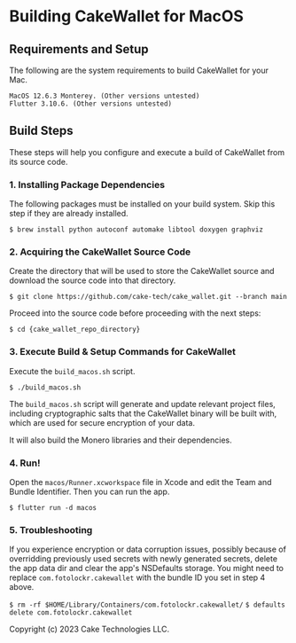 # Building CakeWallet for MacOS

## Requirements and Setup

The following are the system requirements to build CakeWallet for your Mac.

```
MacOS 12.6.3 Monterey. (Other versions untested)
Flutter 3.10.6. (Other versions untested)
```

## Build Steps

These steps will help you configure and execute a build of CakeWallet from its source code.

### 1. Installing Package Dependencies

The following packages must be installed on your build system.
Skip this step if they are already installed.

`$ brew install python autoconf automake libtool doxygen graphviz`

### 2. Acquiring the CakeWallet Source Code

Create the directory that will be used to store the CakeWallet source and download the source code into that directory.

`$ git clone https://github.com/cake-tech/cake_wallet.git --branch main`

Proceed into the source code before proceeding with the next steps:

`$ cd {cake_wallet_repo_directory}`

### 3. Execute Build & Setup Commands for CakeWallet

Execute the `build_macos.sh` script.

`$ ./build_macos.sh`

The `build_macos.sh` script will generate and update relevant project files, including cryptographic salts that the CakeWallet binary will be built with, which are used for secure encryption of your data.

It will also build the Monero libraries and their dependencies.

### 4. Run!

Open the `macos/Runner.xcworkspace` file in Xcode and edit the Team and Bundle Identifier.
Then you can run the app.

`$ flutter run -d macos`

### 5. Troubleshooting

If you experience encryption or data corruption issues, possibly because of overridding previously used secrets with newly generated secrets, delete the app data dir and clear the app's NSDefaults storage. You might need to replace `com.fotolockr.cakewallet` with the bundle ID you set in step 4 above.

`$ rm -rf $HOME/Library/Containers/com.fotolockr.cakewallet/`
`$ defaults delete com.fotolockr.cakewallet`

Copyright (c) 2023 Cake Technologies LLC.
